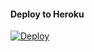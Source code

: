 
#### Deploy to Heroku

[![Deploy](https://www.herokucdn.com/deploy/button.svg)](https://www.heroku.com/deploy?template=https://github.com/Prabhat17104/TG-UrlUploader-Bot)
